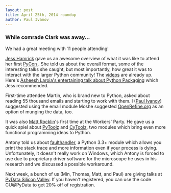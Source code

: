 ```yaml
---
layout: post
title: April 25th, 2014 roundup
author: Paul Ivanov
---
```

### While comrade Clark was away...

We had a great meeting with 11 people attending!

[Jess Hamrick](http://www.jesshamrick.com/) gave us an awesome overview of what
it was like to attend her first [PyCon ](https://us.pycon.org/2014/). She told
us about the overall format, some of the interesting talks she caught, but most
importantly, how great it was to interact with the larger Python
community! The [videos](http://pyvideo.org/category/50/pycon-us-2014) are
already up. Here's [Asheesh Laroia's entertaining talk about Python
Packaging](http://www.youtube.com/watch?v=eLPiPHr6TVI) which Jess recommended.

First-time attendee Martin, who is brand new to Python, asked about reading 55
thousand emails and starting to work with them. I ([Paul
Ivanov](http://pirsquared.org/blog)) suggested using the email module Moshe
suggested [OpenRefine.org](http://OpenRefine.org) as an option of munging the
data, too.

It was also [Matt Rocklin](http://matthewrocklin.com/blog/)'s first time at the
Workers' Party. He gave us a quick spiel about
[PyToolz](https://github.com/pytoolz/toolz) and
[CyToolz](https://github.com/pytoolz/cytoolz), two modules which bring even more
functional programming ideas to Python.

Antony told us about
[faulthandler](https://docs.python.org/dev/library/faulthandler.html), a Python
3.3+ module which allows you print the stack trace and more information even if
your process is dying. Unfortunately, it doesn't really work on Windows, which
Antony is forced to use due to proprietary driver software for the microscope he
uses in his research and we discussed a possible workaround.

Next week, a bunch of us (Min, Thomas, Matt, and Paul) are giving talks at
[PyData Silicon Valley](http://pydata.org/sv2014/schedule). If you haven't
registered, you can use the code CU@PyData to get 20% off of registration.
